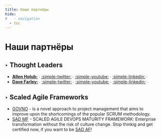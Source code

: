 ```yaml
---
title: Наши партнёры
hide:
#   - navigation
  - toc
---
```

# Наши партнёры

## ‣ Thought Leaders

- [**Allen Holub:**](https://holub.com/)
    ∙ [:simple-twitter:](https://twitter.com/allenholub)
    ∙ [:simple-youtube:](https://www.youtube.com/@AllenHolub)
    ∙ [:simple-linkedin:](https://www.linkedin.com/in/allenholub/)
    ∙
- [**Dave Farley:**](https://www.davefarley.net/)
    ∙ [:simple-twitter:](https://twitter.com/davefarley77) 
    ∙ [:simple-youtube:](https://www.youtube.com/@ContinuousDelivery)
    ∙ [:simple-linkedin:](https://www.linkedin.com/in/dave-farley-a67927/)
    ∙

## ‣ Scaled Agile Frameworks

- [GOVNO](https://govno.works/) - is a novel approach to project management that aims to improve upon the shortcomings of the popular SCRUM methodology.
- [SAD MF](https://scaledagiledevops.com/) - SCALED AGILE DEVOPS MATURITY FRAMEWORK: Enterprise transformation without the risk of culture change. Stop thinkig and get certified now, if you want to be [SAD AF](https://scaledagiledevops.com/certifications/#scaled-agile-dev-ops-accredited-facilitators)!
